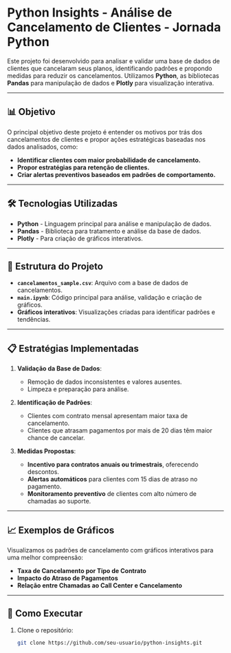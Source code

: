 # Python Insights - Análise de Cancelamento de Clientes - Jornada Python

Este projeto foi desenvolvido para analisar e validar uma base de dados de clientes que cancelaram seus planos, identificando padrões e propondo medidas para reduzir os cancelamentos. Utilizamos **Python**, as bibliotecas **Pandas** para manipulação de dados e **Plotly** para visualização interativa.

---

## 📊 Objetivo

O principal objetivo deste projeto é entender os motivos por trás dos cancelamentos de clientes e propor ações estratégicas baseadas nos dados analisados, como:

- **Identificar clientes com maior probabilidade de cancelamento.**
- **Propor estratégias para retenção de clientes.**
- **Criar alertas preventivos baseados em padrões de comportamento.**

---

## 🛠 Tecnologias Utilizadas

- **Python** - Linguagem principal para análise e manipulação de dados.
- **Pandas** - Biblioteca para tratamento e análise da base de dados.
- **Plotly** - Para criação de gráficos interativos.

---

## 📂 Estrutura do Projeto

- **`cancelamentos_sample.csv`**: Arquivo com a base de dados de cancelamentos.
- **`main.ipynb`**: Código principal para análise, validação e criação de gráficos.
- **Gráficos interativos**: Visualizações criadas para identificar padrões e tendências.

---

## 📋 Estratégias Implementadas

1. **Validação da Base de Dados**:
   - Remoção de dados inconsistentes e valores ausentes.
   - Limpeza e preparação para análise.

2. **Identificação de Padrões**:
   - Clientes com contrato mensal apresentam maior taxa de cancelamento.
   - Clientes que atrasam pagamentos por mais de 20 dias têm maior chance de cancelar.

3. **Medidas Propostas**:
   - **Incentivo para contratos anuais ou trimestrais**, oferecendo descontos.
   - **Alertas automáticos** para clientes com 15 dias de atraso no pagamento.
   - **Monitoramento preventivo** de clientes com alto número de chamadas ao suporte.

---

## 📈 Exemplos de Gráficos

Visualizamos os padrões de cancelamento com gráficos interativos para uma melhor compreensão:

- **Taxa de Cancelamento por Tipo de Contrato**
- **Impacto do Atraso de Pagamentos**
- **Relação entre Chamadas ao Call Center e Cancelamento**

---

## 🚀 Como Executar

1. Clone o repositório:
   ```bash
   git clone https://github.com/seu-usuario/python-insights.git
